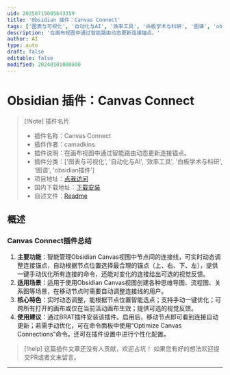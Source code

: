 ```yaml
---
uid: 20250715005643359
title: 'Obsidian 插件：Canvas Connect'
tags: ['图表与可视化', '自动化与AI', '效率工具', '白板学术与科研', '图谱', 'obsidian插件']
description: '在画布视图中通过智能路由动态更新连接锚点。'
author: AI
type: auto
draft: false
editable: false
modified: 20240101000000
---
```


# Obsidian 插件：Canvas Connect

> [!Note] 插件名片
> - 插件名称：Canvas Connect
> - 插件作者：camadkins
> - 插件说明：在画布视图中通过智能路由动态更新连接锚点。
> - 插件分类：['图表与可视化', '自动化与AI', '效率工具', '白板学术与科研', '图谱', 'obsidian插件']
> - 项目地址：[点我访问](https://github.com/camadkins/obsidian-canvas-connect)
> - 国内下载地址：[下载安装](https://pkmer.cn/products/plugin/pluginMarket/?canvas-connect)
> - 自述文件：[Readme](https://ghproxy.net/https://raw.githubusercontent.com/camadkins/obsidian-canvas-connect/master/README.md)



## 概述

### Canvas Connect插件总结
1. **主要功能**：智能管理Obsidian Canvas视图中节点间的连接线，可实时动态调整连接锚点，自动根据节点位置选择最合理的锚点（上、右、下、左），提供一键手动优化所有连接的命令，还能对变化的连接给出可选的视觉反馈。
2. **适用场景**：适用于使用Obsidian Canvas视图创建各种思维导图、流程图、关系图等场景，在移动节点时需要自动调整连接线的用户。
3. **核心特色**：实时动态调整，能根据节点位置智能选点；支持手动一键优化；可跨所有打开的画布或仅在当前活动画布生效；提供可选的视觉反馈。
4. **使用建议**：通过BRAT插件安装该插件。启用后，移动节点即可看到连接自动更新；若需手动优化，可在命令面板中使用“Optimize Canvas Connections”命令。还可在插件设置中进行个性化配置。


> [!help] 
> 这篇插件文章还没有人贡献，欢迎占坑！
> 如果您有好的想法欢迎提交PR或者文末留言。
> 

---


